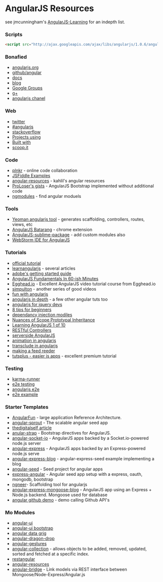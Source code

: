 AngularJS Resources
==========================
see jmcunningham's [AngularJS-Learning](https://github.com/jmcunningham/AngularJS-Learning) for an indepth list.

### Scripts
```html
<script src="http://ajax.googleapis.com/ajax/libs/angularjs/1.0.6/angular.min.js"></script>
```

### Bonafied 
- [angularjs.org](http://angularjs.org/)
- [github/angular](https://github.com/angular)
- [docs](http://docs.angularjs.org/guide/overview)
- [blog](http://blog.angularjs.org/)
- [Google Groups](https://groups.google.com/forum/?fromgroups#!forum/angular)
- [g+](https://plus.google.com/+AngularJS/posts)
- [angularjs chanel](https://www.youtube.com/user/angularjs)

### Web  
- [twitter](https://twitter.com/angularjs)
- [#angularjs](https://twitter.com/search?q=%23angularjs&src=hash)
- [stackoverflow](http://stackoverflow.com/questions/tagged/angularjs)
- [Projects using](https://github.com/angular/angular.js/wiki/Projects-using-AngularJS)
- [Built with](http://builtwith.angularjs.org/)
- [scoop.it](http://www.scoop.it/t/angularjs)

### Code
- [plnkr](http://plnkr.co/) - online code collaboration
- [JSFiddle Examples](https://github.com/angular/angular.js/wiki/JSFiddle-Examples)
- [angular-resources](https://github.com/kahlil/angular-resources) - kahlil's angular resources
- [ProLoser's gists](https://gist.github.com/ProLoser/4464334) - AngularJS Bootstrap implemented without additional code
- [ngmodules](http://ngmodules.org/) - find angular moduels


### Tools
- [Yeoman angularjs tool](https://github.com/yeoman/generator-angular) - generates scaffolding, controllers, routes, views, etc
- [AngularJS Batarang](https://github.com/angular/angularjs-batarang) - chrome extension
- [AngularJS-sublime-package](https://github.com/angular-ui/AngularJS-sublime-package) - add custom modules also
- [WebStorm IDE for AngularJS](https://www.youtube.com/watch?v=LJOyrSh1kDU)

### Tutorials
- [official tutorial](http://docs.angularjs.org/tutorial)
- [learnangularjs](http://learnangularjs.blogspot.com/) - several articles
- [adobe's getting started guide](http://www.adobe.com/devnet/html5/articles/getting-started-with-angularjs.html)
- [AngularJS Fundamentals In 60-ish Minutes ](http://www.youtube.com/watch?v=i9MHigUZKEM&feature=youtu.be)
- [Egghead.io](http://www.youtube.com/playlist?list=PLP6DbQBkn9ymGQh2qpk9ImLHdSH5T7yw7) -  Excellent AngularJS video tutorial course from Egghead.io 
- [simpulton](http://www.youtube.com/user/simpulton) - another series of good videos
- [fun with angularjs](http://devgirl.org/2013/03/21/fun-with-angularjs/)
- [angularjs in depth](http://misox.blog.matfyz.sk/p23222-angularjs-in-depth-part-i) - a few other angular tuts too
- [angularjs for jquery devs](http://blog.artlogic.com/2013/03/06/angularjs-for-jquery-developers/)
- [8 tips for beginners](http://vxtindia.com/blog/8-tips-for-angular-js-beginners/)
- [dependancy injection modiles](http://roytruelove.blogspot.de/2012/09/angularjs-dependency-injection-modules.html)
- [Nuances of Scope Prototypal Inheritance](https://github.com/angular/angular.js/wiki/The-Nuances-of-Scope-Prototypal-Inheritance)
- [Learning AngularJS 1 of 10](http://blog.edwardhotchkiss.com/blog/2012/03/28/learning-angular.js-1.0.0,-part-1-of-10-introduction-to-1.0.0/)
- [RESTful Controllers](http://www.bennadel.com/blog/2433-Using-RESTful-Controllers-In-An-AngularJS-Resource.htm)
- [serverside AngularJS](https://github.com/ithkuil/angular-on-server/wiki/Running-AngularJS-on-the-server-with-Node.js-and-jsdom)
- [animation in angularjs](http://www.yearofmoo.com/2013/04/animation-in-angularjs.html)
- [transclude in angularjs](http://blog.omkarpatil.com/2012/11/transclude-in-angularjs.html)
- [making a feed reeder](http://dailyjs.com/2013/04/18/angularjs-2/)
- [tutsplus - easier js apps](https://tutsplus.com/course/easier-js-apps-with-angular/) - excellent premium tutorial

### Testing
- [karma-runner](https://github.com/karma-runner/karma)
- [e2e testing](http://docs.angularjs.org/guide/dev_guide.e2e-testing)
- [angularjs e2e](http://stephanebisson.org/2013/03/17/testing-with-angularjs-e2e/)
- [e2e example](https://github.com/stephanebisson/e2e-example.git)

### Starter Templates
- [AngularFun](https://github.com/CaryLandholt/AngularFun) - large application Reference Architecture.
- [angular-sprout](https://github.com/thedigitalself/angular-sprout) - The scalable angular seed app 
- [thedigitalself article](http://thedigitalself.com/blog/angular-sprout-the-scalable-angular-seed-app)
- [anular-strap](http://mgcrea.github.com/angular-strap/) - Bootstrap directives for AngularJS.
- [angular-socket-io](https://github.com/btford/angular-socket-io-seed.git) -  AngularJS apps backed by a Socket.io-powered node.js server
- [angular-express](https://github.com/btford/angular-express-seed) - AngularJS apps backed by an Express-powered node.js serve
- [angular-express-blog](https://github.com/btford/angular-express-blog) - angular-express-seed example implementing a blog
- [angular-seed](https://github.com/angular/angular-seed/) - Seed project for angular apps
- [express-angular](https://github.com/ganarajpr/express-angular) - Angular seed app setup with a express, oauth, mongodb, bootstrap
- [ngneer](https://github.com/stephanebisson/ngneer.git)- Scaffolding tool for angularjs
- [angular-express-mongoose-blog](https://github.com/timothybone/angular-express-mongoose-blog) - AngularJS app using an Express + Node.js backend. Mongoose used for database 
- [angular github demo](https://github.com/ericclemmons/angular-github-demo) - demo calling Github API's

### Mo Modules
- [angular-ui](http://angular-ui.github.io/)
- [angular-ui bootstrap](http://angular-ui.github.io/bootstrap/)
- [angular data grig](http://angular-ui.github.io/ng-grid/)
- [angular-dragon-drop](https://github.com/btford/angular-dragon-drop.git)
- [angular-gestures](https://github.com/wzr1337/angular-gestures.git)
- [angular-collection](https://github.com/tomkuk/angular-collection) - allows objects to be added, removed, updated, sorted and fetched at a specific index. 
- [restangular](https://github.com/mgonto/restangular)
- [angular-resources](https://github.com/kahlil/angular-resources)
- [angular-bridge](https://github.com/Alexandre-Strzelewicz/angular-bridge.git) - Link models via REST interface between Mongoose/Node-Express/Angular.js







